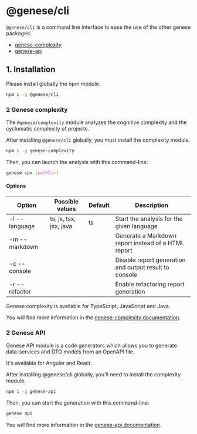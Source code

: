 # @genese/cli

`@genese/cli` is a command line interface to ease the use of the other genese packages:
* [genese-complexity](https://github.com/geneseframework/genese-complexity)
* [genese-api](https://github.com/geneseframework/genese-api)

## 1. Installation

Please install globally the npm module:

```sh
npm i -g @genese/cli
```

### 2 Genese complexity

The `@genese/complexity` module analyzes the cognitive complexity and the cyclomatic complexity of projects.

After installing `@genese/cli` globally, you must install the complexity module.

```sh
npm i -g genese-complexity
```

Then, you can launch the analysis with this command-line:

```sh
genese cpx [pathDir]
```

#### Options

| Option | Possible values | Default | Description |
| ----- | ----- | ----- | ----- |
| -l --language <language> | ts, js, tsx, jsx, java | ts | Start the analysis for the given language |
| -m --markdown | | | Generate a Markdown report instead of a HTML report |
| -c --console | | | Disable report generation and output result to console |
| -r --refactor | | | Enable refactoring report generation |

Genese complexity is available for TypeScript, JavaScript and Java.

You will find more information in the [genese-complexity documentation](https://github.com/geneseframework/genese-complexity).

### 2 Genese API

Genese API module is a code generators which allows you to generate data-services and DTO models from an OpenAPI file.

It's available for Angular and React.

After installing @genese/cli globally, you'll need to install the complexity module.

```sh
npm i -g genese-api
```

Then, you can start the generation with this command-line:

```sh
genese api
```

You will find more information in the [genese-api documentation](https://github.com/geneseframework/genese-api).

